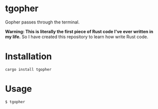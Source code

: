 # tgopher

Gopher passes through the terminal.

**Warning: This is literally the first piece of Rust code I've ever written in my life.** So I have created this repository to learn how write Rust code.

# Installation

``
cargo install tgopher
``

# Usage

``
$ tgopher
``
